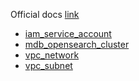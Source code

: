 Official docs [link](https://terraform-provider.yandexcloud.net)

- [iam_service_account](modules/iam_service_account)
- [mdb_opensearch_cluster](modules/mdb_opensearch_cluster)
- [vpc_network](modules/vpc_network/)
- [vpc_subnet](modules/vpc_subnet/)